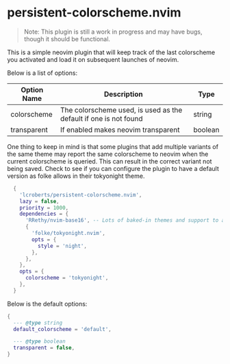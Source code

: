 # persistent-colorscheme.nvim

> Note: This plugin is still a work in progress and may have bugs, though it should be functional.

This is a simple neovim plugin that will keep track of the last colorscheme you activated and load it on subsequent launches of neovim.

Below is a list of options:

| Option Name | Description                                                      | Type    |
| ----------- | ---------------------------------------------------------------- | ------- |
| colorscheme | The colorscheme used, is used as the default if one is not found | string  |
| transparent | If enabled makes neovim transparent                              | boolean |

One thing to keep in mind is that some plugins that add multiple variants of the same theme may report the same colorscheme to neovim when the current colorscheme is queried. This can result in the correct variant not being saved. Check to see if you can configure the plugin to have a default version as folke allows in their tokyonight theme.

```lua
  {
    'lcroberts/persistent-colorscheme.nvim',
    lazy = false,
    priority = 1000,
    dependencies = {
      'RRethy/nvim-base16', -- Lots of baked-in themes and support to add more
      {
        'folke/tokyonight.nvim',
        opts = {
          style = 'night',
        },
      },
    },
    opts = {
      colorscheme = 'tokyonight',
    },
  }
```

Below is the default options:

```lua
{
  --- @type string
  default_colorscheme = 'default',

  --- @type boolean
  transparent = false,
}
```
